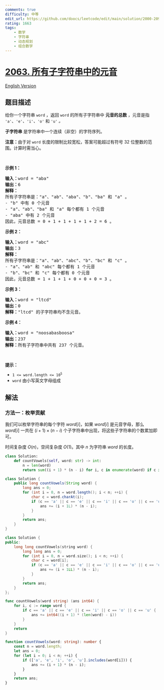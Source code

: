 ```yaml
---
comments: true
difficulty: 中等
edit_url: https://github.com/doocs/leetcode/edit/main/solution/2000-2099/2063.Vowels%20of%20All%20Substrings/README.md
rating: 1663
tags:
    - 数学
    - 字符串
    - 动态规划
    - 组合数学
---
```


# [2063. 所有子字符串中的元音](https://leetcode.cn/problems/vowels-of-all-substrings)

[English Version](/solution/2000-2099/2063.Vowels%20of%20All%20Substrings/README_EN.md)

## 题目描述

<!-- 这里写题目描述 -->

<p>给你一个字符串 <code>word</code> ，返回 <code>word</code> 的所有子字符串中 <strong>元音的总数</strong> ，元音是指 <code>'a'</code>、<code>'e'</code><em>、</em><code>'i'</code><em>、</em><code>'o'</code><em> </em>和 <code>'u'</code><em> 。</em></p>

<p><strong>子字符串</strong> 是字符串中一个连续（非空）的字符序列。</p>

<p><strong>注意：</strong>由于对 <code>word</code> 长度的限制比较宽松，答案可能超过有符号 32 位整数的范围。计算时需当心。</p>

<p>&nbsp;</p>

<p><strong>示例 1：</strong></p>

<pre>
<strong>输入：</strong>word = "aba"
<strong>输出：</strong>6
<strong>解释：</strong>
所有子字符串是："a"、"ab"、"aba"、"b"、"ba" 和 "a" 。
- "b" 中有 0 个元音
- "a"、"ab"、"ba" 和 "a" 每个都有 1 个元音
- "aba" 中有 2 个元音
因此，元音总数 = 0 + 1 + 1 + 1 + 1 + 2 = 6 。
</pre>

<p><strong>示例 2：</strong></p>

<pre>
<strong>输入：</strong>word = "abc"
<strong>输出：</strong>3
<strong>解释：</strong>
所有子字符串是："a"、"ab"、"abc"、"b"、"bc" 和 "c" 。
- "a"、"ab" 和 "abc" 每个都有 1 个元音
- "b"、"bc" 和 "c" 每个都有 0 个元音
因此，元音总数 = 1 + 1 + 1 + 0 + 0 + 0 = 3 。</pre>

<p><strong>示例 3：</strong></p>

<pre>
<strong>输入：</strong>word = "ltcd"
<strong>输出：</strong>0
<strong>解释：</strong>"ltcd" 的子字符串均不含元音。</pre>

<p><strong>示例 4：</strong></p>

<pre>
<strong>输入：</strong>word = "noosabasboosa"
<strong>输出：</strong>237
<strong>解释：</strong>所有子字符串中共有 237 个元音。
</pre>

<p>&nbsp;</p>

<p><strong>提示：</strong></p>

<ul>
	<li><code>1 &lt;= word.length &lt;= 10<sup>5</sup></code></li>
	<li><code>word</code> 由小写英文字母组成</li>
</ul>

## 解法

### 方法一：枚举贡献

我们可以枚举字符串的每个字符 $word[i]$，如果 $word[i]$ 是元音字母，那么 $word[i]$ 一共在 $(i + 1) \times (n - i)$ 个子字符串中出现，将这些子字符串的个数累加即可。

时间复杂度 $O(n)$，空间复杂度 $O(1)$。其中 $n$ 为字符串 $word$ 的长度。

<!-- tabs:start -->

```python
class Solution:
    def countVowels(self, word: str) -> int:
        n = len(word)
        return sum((i + 1) * (n - i) for i, c in enumerate(word) if c in 'aeiou')
```

```java
class Solution {
    public long countVowels(String word) {
        long ans = 0;
        for (int i = 0, n = word.length(); i < n; ++i) {
            char c = word.charAt(i);
            if (c == 'a' || c == 'e' || c == 'i' || c == 'o' || c == 'u') {
                ans += (i + 1L) * (n - i);
            }
        }
        return ans;
    }
}
```

```cpp
class Solution {
public:
    long long countVowels(string word) {
        long long ans = 0;
        for (int i = 0, n = word.size(); i < n; ++i) {
            char c = word[i];
            if (c == 'a' || c == 'e' || c == 'i' || c == 'o' || c == 'u') {
                ans += (i + 1LL) * (n - i);
            }
        }
        return ans;
    }
};
```

```go
func countVowels(word string) (ans int64) {
	for i, c := range word {
		if c == 'a' || c == 'e' || c == 'i' || c == 'o' || c == 'u' {
			ans += int64((i + 1) * (len(word) - i))
		}
	}
	return
}
```

```ts
function countVowels(word: string): number {
    const n = word.length;
    let ans = 0;
    for (let i = 0; i < n; ++i) {
        if (['a', 'e', 'i', 'o', 'u'].includes(word[i])) {
            ans += (i + 1) * (n - i);
        }
    }
    return ans;
}
```

<!-- tabs:end -->

<!-- end -->
